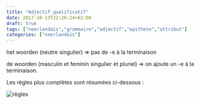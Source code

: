 ```yaml
---
title: "Adjectif_qualificatif"
date: 2017-10-13T22:26:24+02:00
draft: true
tags: ["neerlandais","grammaire","adjectif","epithete","attribut"]
categories: ["neerlandais"]
---
```


het woorden (neutre singulier) => pas de -e à la terminaison

de woorden (masculin et feminin singulier et pluriel) => on ajoute un -e à la terminaison.

Les règles plus complètes sont résumées ci-dessous :

![règles](/adj_qual.png)
